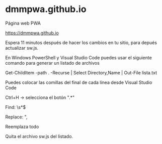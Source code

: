 # dmmpwa.github.io
Página web PWA

https://dmmpwa.github.io

Espera 11 minutos después de hacer
los cambios en tu sitio, para
depués actualizar sw.js.


 En Windows PowerShell y Visual
 Studio Code puedes usar el
 siguiente comando para generar un
 listado de archivos

 Get-ChildItem -path . -Recurse | Select Directory,Name | Out-File lista.txt

Puedes colocar las comillas del
final de cada línea desde Visual
Studio Code
 
Ctrl+H
-> selecciona el botón ".*"

Find: \s*$

Replace: ",

Reemplaza todo

Quita el archivo sw.js del
listado.